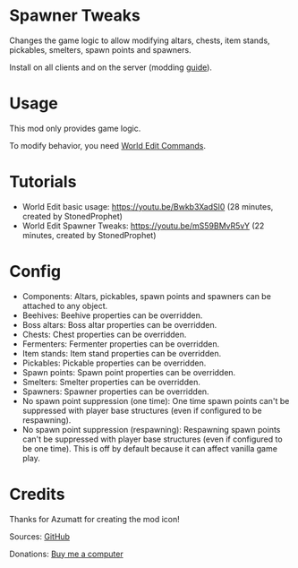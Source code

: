 # Spawner Tweaks

Changes the game logic to allow modifying altars, chests, item stands, pickables, smelters, spawn points and spawners.

Install on all clients and on the server (modding [guide](https://youtu.be/L9ljm2eKLrk)).

# Usage

This mod only provides game logic.

To modify behavior, you need [World Edit Commands](https://valheim.thunderstore.io/package/JereKuusela/World_Edit_Commands/).

# Tutorials

- World Edit basic usage: https://youtu.be/Bwkb3XadSl0 (28 minutes, created by StonedProphet)
- World Edit Spawner Tweaks: https://youtu.be/mS59BMvR5vY (22 minutes, created by StonedProphet)

# Config

- Components: Altars, pickables, spawn points and spawners can be attached to any object.
- Beehives: Beehive properties can be overridden.
- Boss altars: Boss altar properties can be overridden.
- Chests: Chest properties can be overridden.
- Fermenters: Fermenter properties can be overridden.
- Item stands: Item stand properties can be overridden.
- Pickables: Pickable properties can be overridden.
- Spawn points: Spawn point properties can be overridden.
- Smelters: Smelter properties can be overridden.
- Spawners: Spawner properties can be overridden.
- No spawn point suppression (one time): One time spawn points can't be suppressed with player base structures (even if configured to be respawning).
- No spawn point suppression (respawning): Respawning spawn points can't be suppressed with player base structures (even if configured to be one time). This is off by default because it can affect vanilla game play.

# Credits

Thanks for Azumatt for creating the mod icon!

Sources: [GitHub](https://github.com/JereKuusela/valheim-spawner_tweaks)

Donations: [Buy me a computer](https://www.buymeacoffee.com/jerekuusela)
